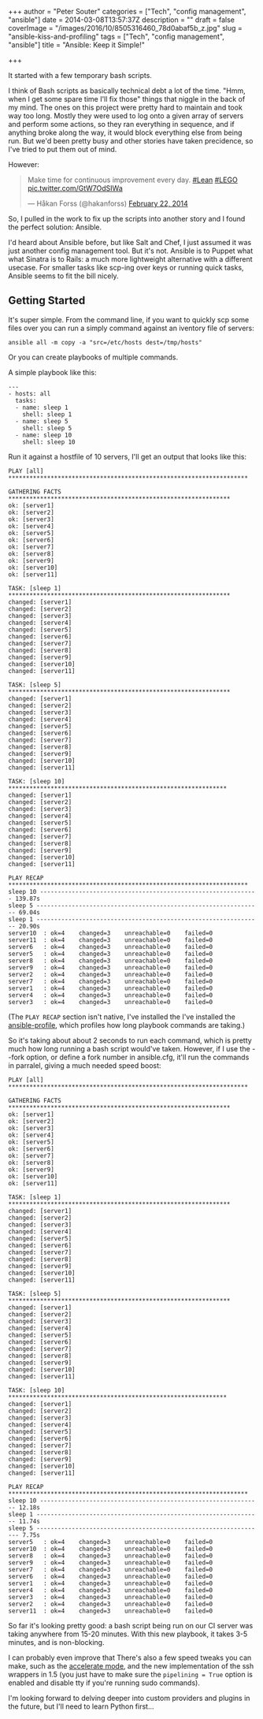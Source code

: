 +++
author = "Peter Souter"
categories = ["Tech", "config management", "ansible"]
date = 2014-03-08T13:57:37Z
description = ""
draft = false
coverImage = "/images/2016/10/8505316460_78d0abaf5b_z.jpg"
slug = "ansible-kiss-and-profiling"
tags = ["Tech", "config management", "ansible"]
title = "Ansible: Keep it Simple!"

+++

It started with a few temporary bash scripts.

I think of Bash scripts as basically technical debt a lot of the time. "Hmm, when I get some spare time I'll fix those" things that niggle in the back of my mind. The ones on this project were pretty hard to maintain and took way too long. Mostly they were used to log onto a given array of servers and perform some actions, so they ran everything in sequence, and if anything broke along the way, it would block everything else from being run. But we'd been pretty busy and other stories have taken precidence, so I've tried to put them out of mind.

However:

<blockquote class="twitter-tweet" lang="en"><p>Make time for continuous improvement every day. <a href="https://twitter.com/search?q=%23Lean&amp;src=hash">#Lean</a> <a href="https://twitter.com/search?q=%23LEGO&amp;src=hash">#LEGO</a> <a href="http://t.co/GtW7OdSIWa">pic.twitter.com/GtW7OdSIWa</a></p>&mdash; Håkan Forss (@hakanforss) <a href="https://twitter.com/hakanforss/statuses/437244738249297921">February 22, 2014</a></blockquote>
<script async src="//platform.twitter.com/widgets.js" charset="utf-8"></script>

So, I pulled in the work to fix up the scripts into another story and I found the perfect solution: Ansible.

I'd heard about Ansible before, but like Salt and Chef, I just assumed it was just another config management tool. But it's not. Ansible is to Puppet what what Sinatra is to Rails: a much more lightweight alternative with a different usecase. For smaller tasks like scp-ing over keys or running quick tasks, Ansible seems to fit the bill nicely.

## Getting Started

It's super simple. From the command line, if you want to quickly scp some files over you can run a simply command against an iventory file of servers:

```
ansible all -m copy -a "src=/etc/hosts dest=/tmp/hosts"
```

Or you can create playbooks of multiple commands.

A simple playbook like this:

```
---
- hosts: all
  tasks:
  - name: sleep 1
    shell: sleep 1
  - name: sleep 5
    shell: sleep 5
  - name: sleep 10
    shell: sleep 10
```

Run it against a hostfile of 10 servers, I'll get an output that looks like this:

```
PLAY [all] ********************************************************************

GATHERING FACTS ***************************************************************
ok: [server1]
ok: [server2]
ok: [server3]
ok: [server4]
ok: [server5]
ok: [server6]
ok: [server7]
ok: [server8]
ok: [server9]
ok: [server10]
ok: [server11]

TASK: [sleep 1] ***************************************************************
changed: [server1]
changed: [server2]
changed: [server3]
changed: [server4]
changed: [server5]
changed: [server6]
changed: [server7]
changed: [server8]
changed: [server9]
changed: [server10]
changed: [server11]

TASK: [sleep 5] ***************************************************************
changed: [server1]
changed: [server2]
changed: [server3]
changed: [server4]
changed: [server5]
changed: [server6]
changed: [server7]
changed: [server8]
changed: [server9]
changed: [server10]
changed: [server11]

TASK: [sleep 10] **************************************************************
changed: [server1]
changed: [server2]
changed: [server3]
changed: [server4]
changed: [server5]
changed: [server6]
changed: [server7]
changed: [server8]
changed: [server9]
changed: [server10]
changed: [server11]

PLAY RECAP ********************************************************************
sleep 10 -------------------------------------------------------------- 139.87s
sleep 5 ---------------------------------------------------------------- 69.04s
sleep 1 ---------------------------------------------------------------- 20.90s
server10  : ok=4    changed=3    unreachable=0    failed=0
server11  : ok=4    changed=3    unreachable=0    failed=0
server6   : ok=4    changed=3    unreachable=0    failed=0
server5   : ok=4    changed=3    unreachable=0    failed=0
server8   : ok=4    changed=3    unreachable=0    failed=0
server9   : ok=4    changed=3    unreachable=0    failed=0
server2   : ok=4    changed=3    unreachable=0    failed=0
server7   : ok=4    changed=3    unreachable=0    failed=0
server1   : ok=4    changed=3    unreachable=0    failed=0
server4   : ok=4    changed=3    unreachable=0    failed=0
server3   : ok=4    changed=3    unreachable=0    failed=0
```

(The `PLAY RECAP` section isn't native, I've installed the I've installed the [ansible-profile](https://github.com/jlafon/ansible-profile), which profiles how long playbook commands are taking.)

So it's taking about about 2 seconds to run each command, which is pretty much how long running a bash script would've taken. However, if I use the --fork option, or define a fork number in ansible.cfg, it'll run the commands in parralel, giving a much needed speed boost:

```
PLAY [all] ********************************************************************

GATHERING FACTS ***************************************************************
ok: [server1]
ok: [server2]
ok: [server3]
ok: [server4]
ok: [server5]
ok: [server6]
ok: [server7]
ok: [server8]
ok: [server9]
ok: [server10]
ok: [server11]

TASK: [sleep 1] ***************************************************************
changed: [server1]
changed: [server2]
changed: [server3]
changed: [server4]
changed: [server5]
changed: [server6]
changed: [server7]
changed: [server8]
changed: [server9]
changed: [server10]
changed: [server11]

TASK: [sleep 5] ***************************************************************
changed: [server1]
changed: [server2]
changed: [server3]
changed: [server4]
changed: [server5]
changed: [server6]
changed: [server7]
changed: [server8]
changed: [server9]
changed: [server10]
changed: [server11]

TASK: [sleep 10] **************************************************************
changed: [server1]
changed: [server2]
changed: [server3]
changed: [server4]
changed: [server5]
changed: [server6]
changed: [server7]
changed: [server8]
changed: [server9]
changed: [server10]
changed: [server11]

PLAY RECAP ********************************************************************
sleep 10 --------------------------------------------------------------- 12.18s
sleep 1 ---------------------------------------------------------------- 11.74s
sleep 5 ----------------------------------------------------------------- 7.75s
server5   : ok=4    changed=3    unreachable=0    failed=0
server10  : ok=4    changed=3    unreachable=0    failed=0
server8   : ok=4    changed=3    unreachable=0    failed=0
server9   : ok=4    changed=3    unreachable=0    failed=0
server7   : ok=4    changed=3    unreachable=0    failed=0
server6   : ok=4    changed=3    unreachable=0    failed=0
server1   : ok=4    changed=3    unreachable=0    failed=0
server4   : ok=4    changed=3    unreachable=0    failed=0
server3   : ok=4    changed=3    unreachable=0    failed=0
server2   : ok=4    changed=3    unreachable=0    failed=0
server11  : ok=4    changed=3    unreachable=0    failed=0
```

So far it's looking pretty good: a bash script being run on our CI server was taking anywhere from 15-20 minutes. With this new playbook, it takes 3-5 minutes, and is non-blocking.

I can probably even improve that There's also a few speed tweaks you can make, such as the [accelerate mode](http://docs.ansible.com/playbooks_acceleration.html), and the new implementation of the ssh wrappers in 1.5 (you just have to make sure the `pipelining = True` option is enabled and disable tty if you're running sudo commands).

I'm looking forward to delving deeper into custom providers and plugins in the future, but I'll need to learn Python first...
